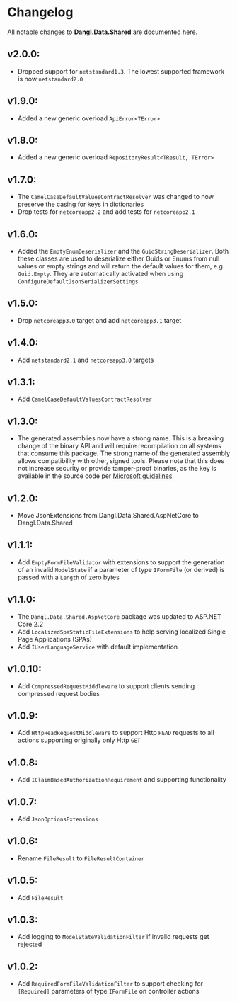 # Changelog

All notable changes to **Dangl.Data.Shared** are documented here.

## v2.0.0:
- Dropped support for `netstandard1.3`. The lowest supported framework is now `netstandard2.0`

## v1.9.0:
- Added a new generic overload `ApiError<TError>`

## v1.8.0:
- Added a new generic overload `RepositoryResult<TResult, TError>`

## v1.7.0:
- The `CamelCaseDefaultValuesContractResolver` was changed to now preserve the casing for keys in dictionaries
- Drop tests for `netcoreapp2.2` and add tests for `netcoreapp2.1`

## v1.6.0:
- Added the `EmptyEnumDeserializer` and the `GuidStringDeserializer`. Both these classes are used to deserialize either Guids or Enums from null values or empty strings and will return the default values for them, e.g. `Guid.Empty`. They are automatically activated when using `ConfigureDefaultJsonSerializerSettings`

## v1.5.0:
- Drop `netcoreapp3.0` target and add `netcoreapp3.1` target

## v1.4.0:
- Add `netstandard2.1` and `netcoreapp3.0` targets

## v1.3.1:
- Add `CamelCaseDefaultValuesContractResolver`

## v1.3.0:
- The generated assemblies now have a strong name. This is a breaking change of the binary API and will require recompilation on all systems that consume this package. The strong name of the generated assembly allows compatibility with other, signed tools. Please note that this does not increase security or provide tamper-proof binaries, as the key is available in the source code per [Microsoft guidelines](https://msdn.microsoft.com/en-us/library/wd40t7ad(v=vs.110).aspx)

## v1.2.0:
- Move JsonExtensions from Dangl.Data.Shared.AspNetCore to Dangl.Data.Shared

## v1.1.1:
- Add `EmptyFormFileValidator` with extensions to support the generation of an invalid `ModelState` if a parameter of type `IFormFile` (or derived) is passed with a `Length` of zero bytes

## v1.1.0:
- The `Dangl.Data.Shared.AspNetCore` package was updated to ASP.NET Core 2.2
- Add `LocalizedSpaStaticFileExtensions` to help serving localized Single Page Applications (SPAs)
- Add `IUserLanguageService` with default implementation

## v1.0.10:
- Add `CompressedRequestMiddleware` to support clients sending compressed request bodies

## v1.0.9:
- Add `HttpHeadRequestMiddleware` to support Http `HEAD` requests to all actions supporting originally only Http `GET`

## v1.0.8:
- Add `IClaimBasedAuthorizationRequirement` and supporting functionality

## v1.0.7:
- Add `JsonOptionsExtensions`

## v1.0.6:
- Rename `FileResult` to `FileResultContainer`

## v1.0.5:
- Add `FileResult`

## v1.0.3:
- Add logging to `ModelStateValidationFilter` if invalid requests get rejected

## v1.0.2:
- Add `RequiredFormFileValidationFilter` to support checking for `[Required]` parameters of type `IFormFile` on controller actions

